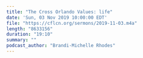```yaml
---
title: "The Cross Orlando Values: life"
date: 'Sun, 03 Nov 2019 10:00:00 EDT'
file: "https://cflcn.org/sermons/2019-11-03.m4a"
length: "8633156"
duration: "19:10"
summary: ""
podcast_author: "Brandi-Michelle Rhodes"
---
```

